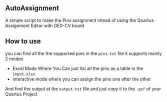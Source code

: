 ## AutoAssignment

A simple script to make the Pins assignment intead of using the Quartus Assignment Editor with DE0-CV board

## How to use

you can find all the the supported pins in the `pins.txt`
file
it supports mainly 2 modes

- Excel Mode Where You Can just list all the pins as a table in the `input.xlsx`
- interactive mode where you can assign the pins one after the other

And find the output at the `output.txt` file and just copy it to the `.qsf` of your Quartus Project
